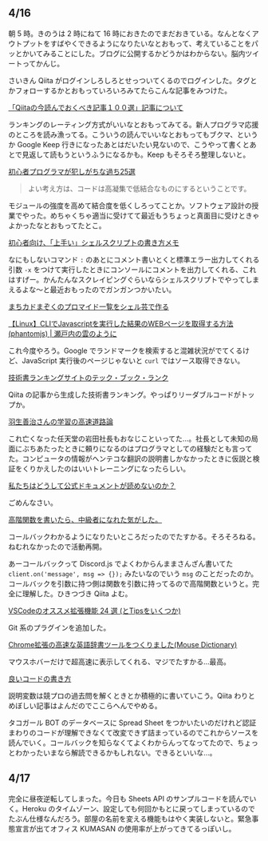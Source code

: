 ## 4/16
朝 5 時。きのうは 2 時にねて 16 時におきたのでまだおきている。なんとなくアウトプットをすばやくできるようになりたいなとおもって、考えていることをパッとかいてみることにした。ブログに公開するかどうかはわからない。脳内ツイートってかんじ。

さいきん Qiita がログインしろしろとせっついてくるのでログインした。タグとかフォローするかとおもっていろいろみてたらこんな記事をみつけた。

[「Qiitaの今読んでおくべき記事１００選」記事について](https://qiita.com/j5c8k6m8/items/09e0baf63e171269b587)

ランキングのレーティング方式がいいなとおもってみてる。新人プログラマ応援のところを読み漁ってる。こういうの読んでいいなとおもってもブクマ、というか Google Keep 行きになったあとはだいたい見ないので、こうやって書くとあとで見返して読もうというふうになるかも。Keep もそろそろ整理しないと。

[初心者プログラマが犯しがちな過ち25選](https://qiita.com/rana_kualu/items/379eefb3a40c6b44cb92)

> よい考え方は、コードは高凝集で低結合なものにするということです。

モジュールの強度を高めて結合度を低くしろってことか。ソフトウェア設計の授業でやった。めちゃくちゃ適当に受けてて最近もうちょっと真面目に受けときゃよかったなとおもってたとこ。

[初心者向け、「上手い」シェルスクリプトの書き方メモ](https://qiita.com/m-yamashita/items/889c116b92dc0bf4ea7d)

なにもしないコマンド `:` のあとにコメント書いとくと標準エラー出力してくれる引数 `-x` をつけて実行したときにコンソールにコメントを出力してくれる、これはすげー。かんたんなスクレイピングぐらいならシェルスクリプトでやってしまえるよな〜と最近おもったのでガンガンつかいたい。

[まちカドまぞくのプロマイド一覧をシェル芸で作る](https://qiita.com/eggplants/items/7b2e761093bd8f330dd7)

[【Linux】CLIでJavascriptを実行した結果のWEBページを取得する方法(phantomjs) | 瀬戸内の雲のように](https://www.setouchino.cloud/blogs/74)

これ今度やろう。Google でランドマークを検索すると混雑状況がでてくるけど、JavaScript 実行後のページじゃないと `curl` ではソース取得できない。

[技術書ランキングサイトのテック・ブック・ランク](https://www.techbookrank.com/)

Qiita の記事から生成した技術書ランキング。やっぱりリーダブルコードがトップか。

[羽生善治さんの学習の高速道路論](https://pixy10.org/archives/585508.html)

これ亡くなった任天堂の岩田社長もおなじこといってた…。社長として未知の局面にぶちあたったときに頼りになるのはプログラマとしての経験だとも言ってた。コンピュータの情報がヘンテコな翻訳の説明書しかなかったときに仮説と検証をくりかえしたのはいいトレーニングになったらしい。

[私たちはどうして公式ドキュメントが読めないのか？](https://qiita.com/hiraike32/items/f0a211cceb0ecc516b6c)

ごめんなさい。

[高階関数を書いたら、中級者になれた気がした。](https://qiita.com/Yametaro/items/fe863978994861f36611)

コールバックわかるようになりたいところだったのでたすかる。そろそろねる。ねむれなかったので活動再開。

あーコールバックって Discord.js でよくわからんままさんざん書いてた `client.on('message', msg => {});` みたいなのでいう `msg` のことだったのか。コールバックを引数に持つ側は関数を引数に持ってるので高階関数というと。完全に理解した。ひきつづき Qiita よむ。

[VSCodeのオススメ拡張機能 24 選   (とTipsをいくつか)](https://qiita.com/sensuikan1973/items/74cf5383c02dbcd82234)

Git 系のプラグインを追加した。

[Chrome拡張の高速な英語辞書ツールをつくりました(Mouse Dictionary)](https://qiita.com/wtetsu/items/c43232c6c44918e977c9)

マウスホバーだけで超高速に表示してくれる、マジでたすかる…最高。

[良いコードの書き方](https://qiita.com/alt_yamamoto/items/25eda376e6b947208996)

説明変数は競プロの過去問を解くときとか積極的に書いていこう。Qiita わりとめぼしい記事はよんだのでここらへんでやめる。

タコガール BOT のデータベースに Spread Sheet をつかいたいのだけれど認証まわりのコードが理解できなくて改変できず詰まっているのでこれからソースを読んでいく。コールバックを知らなくてよくわからんってなってたので、ちょっとわかったいまなら解読できるかもしれない。できるといいな…。

## 4/17
完全に昼夜逆転してしまった。今日も Sheets API のサンプルコードを読んでいく。Heroku のタイムゾーン、設定しても何回かもとに戻ってしまっているのでたぶん仕様なんだろう。部屋の名前を変える機能もはやく実装しないと。緊急事態宣言が出てオフィス KUMASAN の使用率が上がってきてるっぽいし。